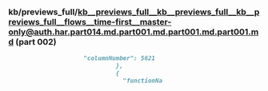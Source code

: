 ### kb/previews_full/kb__previews_full__kb__previews_full__kb__previews_full__flows__time-first__master-only@auth.har.part014.md.part001.md.part001.md.part001.md (part 002)

```md
                     "columnNumber": 5621
                              },
                              {
                                "functionNa
```

```
